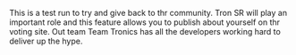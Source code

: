 
This is a test run to try and give back to thr community.
Tron SR will play an important role and this feature allows you to publish about yourself on thr voting site.
Out team Team Tronics has all the developers working hard to deliver up the hype.
